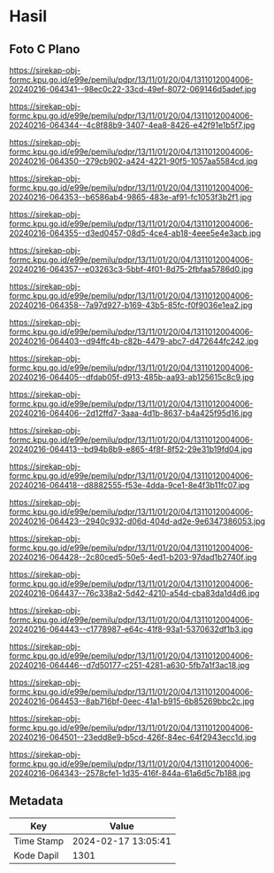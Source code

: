 # Hasil

## Foto C Plano

https://sirekap-obj-formc.kpu.go.id/e99e/pemilu/pdpr/13/11/01/20/04/1311012004006-20240216-064341--98ec0c22-33cd-49ef-8072-069146d5adef.jpg

https://sirekap-obj-formc.kpu.go.id/e99e/pemilu/pdpr/13/11/01/20/04/1311012004006-20240216-064344--4c8f88b9-3407-4ea8-8426-e42f91e1b5f7.jpg

https://sirekap-obj-formc.kpu.go.id/e99e/pemilu/pdpr/13/11/01/20/04/1311012004006-20240216-064350--279cb902-a424-4221-90f5-1057aa5584cd.jpg

https://sirekap-obj-formc.kpu.go.id/e99e/pemilu/pdpr/13/11/01/20/04/1311012004006-20240216-064353--b6586ab4-9865-483e-af91-fc1053f3b2f1.jpg

https://sirekap-obj-formc.kpu.go.id/e99e/pemilu/pdpr/13/11/01/20/04/1311012004006-20240216-064355--d3ed0457-08d5-4ce4-ab18-4eee5e4e3acb.jpg

https://sirekap-obj-formc.kpu.go.id/e99e/pemilu/pdpr/13/11/01/20/04/1311012004006-20240216-064357--e03263c3-5bbf-4f01-8d75-2fbfaa5786d0.jpg

https://sirekap-obj-formc.kpu.go.id/e99e/pemilu/pdpr/13/11/01/20/04/1311012004006-20240216-064358--7a97d927-b169-43b5-85fc-f0f9036e1ea2.jpg

https://sirekap-obj-formc.kpu.go.id/e99e/pemilu/pdpr/13/11/01/20/04/1311012004006-20240216-064403--d94ffc4b-c82b-4479-abc7-d472644fc242.jpg

https://sirekap-obj-formc.kpu.go.id/e99e/pemilu/pdpr/13/11/01/20/04/1311012004006-20240216-064405--dfdab05f-d913-485b-aa93-ab125615c8c9.jpg

https://sirekap-obj-formc.kpu.go.id/e99e/pemilu/pdpr/13/11/01/20/04/1311012004006-20240216-064406--2d12ffd7-3aaa-4d1b-8637-b4a425f95d16.jpg

https://sirekap-obj-formc.kpu.go.id/e99e/pemilu/pdpr/13/11/01/20/04/1311012004006-20240216-064413--bd94b8b9-e865-4f8f-8f52-29e31b19fd04.jpg

https://sirekap-obj-formc.kpu.go.id/e99e/pemilu/pdpr/13/11/01/20/04/1311012004006-20240216-064418--d8882555-f53e-4dda-9ce1-8e4f3b11fc07.jpg

https://sirekap-obj-formc.kpu.go.id/e99e/pemilu/pdpr/13/11/01/20/04/1311012004006-20240216-064423--2940c932-d06d-404d-ad2e-9e6347386053.jpg

https://sirekap-obj-formc.kpu.go.id/e99e/pemilu/pdpr/13/11/01/20/04/1311012004006-20240216-064428--2c80ced5-50e5-4ed1-b203-97dad1b2740f.jpg

https://sirekap-obj-formc.kpu.go.id/e99e/pemilu/pdpr/13/11/01/20/04/1311012004006-20240216-064437--76c338a2-5d42-4210-a54d-cba83da1d4d6.jpg

https://sirekap-obj-formc.kpu.go.id/e99e/pemilu/pdpr/13/11/01/20/04/1311012004006-20240216-064443--c1778987-e64c-41f8-93a1-5370632df1b3.jpg

https://sirekap-obj-formc.kpu.go.id/e99e/pemilu/pdpr/13/11/01/20/04/1311012004006-20240216-064446--d7d50177-c251-4281-a630-5fb7a1f3ac18.jpg

https://sirekap-obj-formc.kpu.go.id/e99e/pemilu/pdpr/13/11/01/20/04/1311012004006-20240216-064453--8ab716bf-0eec-41a1-b915-6b85269bbc2c.jpg

https://sirekap-obj-formc.kpu.go.id/e99e/pemilu/pdpr/13/11/01/20/04/1311012004006-20240216-064501--23edd8e9-b5cd-426f-84ec-64f2943ecc1d.jpg

https://sirekap-obj-formc.kpu.go.id/e99e/pemilu/pdpr/13/11/01/20/04/1311012004006-20240216-064343--2578cfe1-1d35-416f-844a-61a6d5c7b188.jpg


## Metadata

| Key        | Value               |
| ---------- | ------------------- |
| Time Stamp | 2024-02-17 13:05:41 |
| Kode Dapil | 1301                |



